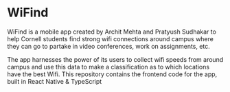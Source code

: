# WiFind

WiFind is a mobile app created by Archit Mehta and Pratyush Sudhakar to help Cornell students find strong wifi connections around campus where they can go to partake in video conferences, work on assignments, etc.

The app harnesses the power of its users to collect wifi speeds from around campus and use this data to make a classification as to which locations have the best Wifi. This repository contains the frontend code for the app, built in React Native & TypeScript
